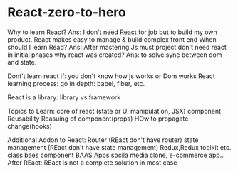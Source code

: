 # React-zero-to-hero
Why to learn React?
Ans: I don't need React for job but to build my own product.
    React makes easy to manage & build complex front end
When should I learn Read?
Ans: After mastering Js
    must project don't need react in initial phases
why react was created?
Ans: to solve sync between dom and state.

Dont't learn react if:
    you don't know how js works or Dom works
React learning process:
    go in depth:
    babel, fiber, etc.

React is a library:
    library vs framework

Topics to Learn:
 core of react (state or UI manipulation, JSX)
 component Reusability
 Reasuing of component(props)
 HOw to propagate change(hooks)

 Additional Addon to React:
  Router (REact don't have router)
  state management (REact don't have state management)
    Redux,Redux toolkit etc.
    class baes component
    BAAS Apps
     socila media clone, e-commerce app..
After REact:
    REact is not a complete solution in most case
    



